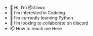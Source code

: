 - 👋 Hi, I’m @Glawx
- 👀 I’m interested in Codeing
- 🌱 I’m currently learning Python
- 💞️ I’m looking to collaborate on discord 
- 📫 How to reach me Here

<!---
Glawx/Glawx is a ✨ special ✨ repository because its `README.md` (this file) appears on your GitHub profile.
You can click the Preview link to take a look at your changes.
--->
